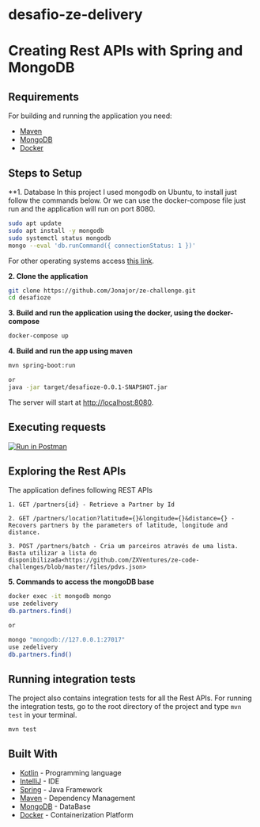 # desafio-ze-delivery
# Creating Rest APIs with Spring and MongoDB

## Requirements

For building and running the application you need:

- [Maven](https://maven.apache.org/)
- [MongoDB](https://www.mongodb.com/)
- [Docker](https://www.docker.com/)

## Steps to Setup

**1. Database
In this project I used mongodb on Ubuntu, to install just follow the commands below.
Or we can use the docker-compose file just run and the application will run on port 8080.
```bash - Ubunto
sudo apt update
sudo apt install -y mongodb
sudo systemctl status mongodb
mongo --eval 'db.runCommand({ connectionStatus: 1 })'
```

For other operating systems access [this link](https://treehouse.github.io/installation-guides/).

**2. Clone the application**

```bash
git clone https://github.com/Jonajor/ze-challenge.git
cd desafioze
```

**3. Build and run the application using the docker, using the docker-compose**
```bash
docker-compose up
```

**4. Build and run the app using maven**

```bash
mvn spring-boot:run

or
java -jar target/desafioze-0.0.1-SNAPSHOT.jar
```

The server will start at <http://localhost:8080>.

## Executing requests

[![Run in Postman](https://run.pstmn.io/button.svg)](https://app.getpostman.com/run-collection/b33a8f974d34dd117bd7)

## Exploring the Rest APIs

The application defines following REST APIs

```
1. GET /partners{id} - Retrieve a Partner by Id

2. GET /partners/location?latitude={}&longitude={}&distance={} - Recovers partners by the parameters of latitude, longitude and distance.

3. POST /partners/batch - Cria um parceiros através de uma lista. Basta utilizar a lista do disponibilizada<https://github.com/ZXVentures/ze-code-challenges/blob/master/files/pdvs.json>

```

**5. Commands to access the mongoDB base**

```bash
docker exec -it mongodb mongo
use zedelivery
db.partners.find()

or

mongo "mongodb://127.0.0.1:27017"
use zedelivery
db.partners.find()
```


## Running integration tests

The project also contains integration tests for all the Rest APIs. For running the integration tests, go to the root directory of the project and type `mvn test` in your terminal.
```shell
mvn test
```

## Built With

- [Kotlin](https://kotlinlang.org/) - Programming language
- [IntelliJ](https://www.jetbrains.com/idea/) - IDE
- [Spring](https://spring.io/) - Java Framework
- [Maven](https://maven.apache.org/) - Dependency Management
- [MongoDB](https://www.mongodb.com/) - DataBase
- [Docker](https://www.docker.com/) - Containerization Platform
